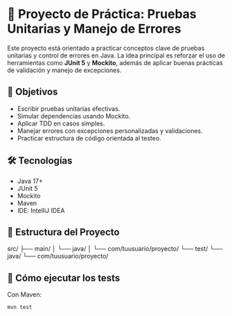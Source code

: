 # 🧪 Proyecto de Práctica: Pruebas Unitarias y Manejo de Errores

Este proyecto está orientado a practicar conceptos clave de pruebas unitarias y control de errores en Java. La idea principal es reforzar el uso de herramientas como **JUnit 5** y **Mockito**, además de aplicar buenas prácticas de validación y manejo de excepciones.

## 🎯 Objetivos

- Escribir pruebas unitarias efectivas.
- Simular dependencias usando Mockito.
- Aplicar TDD en casos simples.
- Manejar errores con excepciones personalizadas y validaciones.
- Practicar estructura de código orientada al testeo.

## 🛠️ Tecnologías

- Java 17+
- JUnit 5
- Mockito
- Maven
- IDE: IntelliJ IDEA

## 📁 Estructura del Proyecto

src/
├── main/
│ └── java/
│ └── com/tuusuario/proyecto/
└── test/
└── java/
└── com/tuusuario/proyecto/

## 🚀 Cómo ejecutar los tests

Con Maven:

```bash
mvn test
